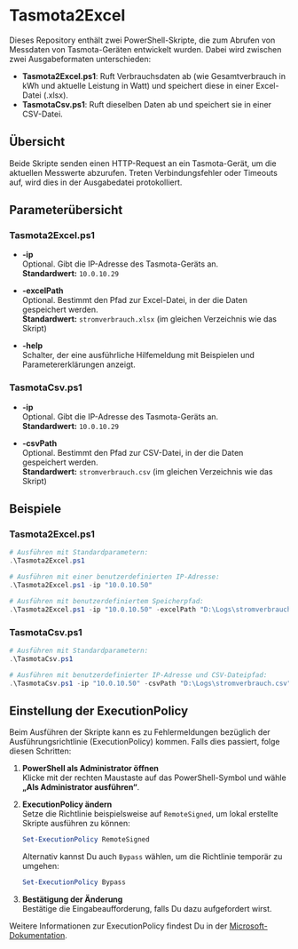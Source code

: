 
# Tasmota2Excel

Dieses Repository enthält zwei PowerShell-Skripte, die zum Abrufen von Messdaten von Tasmota-Geräten entwickelt wurden. Dabei wird zwischen zwei Ausgabeformaten unterschieden:

- **Tasmota2Excel.ps1**: Ruft Verbrauchsdaten ab (wie Gesamtverbrauch in kWh und aktuelle Leistung in Watt) und speichert diese in einer Excel-Datei (.xlsx).  
- **TasmotaCsv.ps1**: Ruft dieselben Daten ab und speichert sie in einer CSV-Datei.

## Übersicht

Beide Skripte senden einen HTTP-Request an ein Tasmota-Gerät, um die aktuellen Messwerte abzurufen. Treten Verbindungsfehler oder Timeouts auf, wird dies in der Ausgabedatei protokolliert.

## Parameterübersicht

### Tasmota2Excel.ps1

- **-ip**  
  Optional. Gibt die IP-Adresse des Tasmota-Geräts an.  
  **Standardwert:** `10.0.10.29`

- **-excelPath**  
  Optional. Bestimmt den Pfad zur Excel-Datei, in der die Daten gespeichert werden.  
  **Standardwert:** `stromverbrauch.xlsx` (im gleichen Verzeichnis wie das Skript)

- **-help**  
  Schalter, der eine ausführliche Hilfemeldung mit Beispielen und Parametererklärungen anzeigt.

### TasmotaCsv.ps1

- **-ip**  
  Optional. Gibt die IP-Adresse des Tasmota-Geräts an.  
  **Standardwert:** `10.0.10.29`

- **-csvPath**  
  Optional. Bestimmt den Pfad zur CSV-Datei, in der die Daten gespeichert werden.  
  **Standardwert:** `stromverbrauch.csv` (im gleichen Verzeichnis wie das Skript)

## Beispiele

### Tasmota2Excel.ps1

```powershell
# Ausführen mit Standardparametern:
.\Tasmota2Excel.ps1

# Ausführen mit einer benutzerdefinierten IP-Adresse:
.\Tasmota2Excel.ps1 -ip "10.0.10.50"

# Ausführen mit benutzerdefiniertem Speicherpfad:
.\Tasmota2Excel.ps1 -ip "10.0.10.50" -excelPath "D:\Logs\stromverbrauch.xlsx"
```

### TasmotaCsv.ps1

```powershell
# Ausführen mit Standardparametern:
.\TasmotaCsv.ps1

# Ausführen mit benutzerdefinierter IP-Adresse und CSV-Dateipfad:
.\TasmotaCsv.ps1 -ip "10.0.10.50" -csvPath "D:\Logs\stromverbrauch.csv"
```

## Einstellung der ExecutionPolicy

Beim Ausführen der Skripte kann es zu Fehlermeldungen bezüglich der Ausführungsrichtlinie (ExecutionPolicy) kommen. Falls dies passiert, folge diesen Schritten:

1. **PowerShell als Administrator öffnen**  
   Klicke mit der rechten Maustaste auf das PowerShell-Symbol und wähle **„Als Administrator ausführen“**.

2. **ExecutionPolicy ändern**  
   Setze die Richtlinie beispielsweise auf `RemoteSigned`, um lokal erstellte Skripte ausführen zu können:

   ```powershell
   Set-ExecutionPolicy RemoteSigned
   ```

   Alternativ kannst Du auch `Bypass` wählen, um die Richtlinie temporär zu umgehen:

   ```powershell
   Set-ExecutionPolicy Bypass
   ```

3. **Bestätigung der Änderung**  
   Bestätige die Eingabeaufforderung, falls Du dazu aufgefordert wirst.

Weitere Informationen zur ExecutionPolicy findest Du in der [Microsoft-Dokumentation](https://learn.microsoft.com/powershell/module/microsoft.powershell.security/set-executionpolicy).
